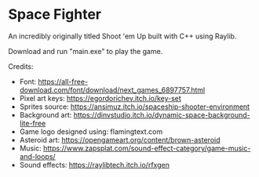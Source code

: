 # Space Fighter
An incredibly originally titled Shoot 'em Up built with C++ using Raylib.

Download and run "main.exe" to play the game.


Credits:

- Font: https://all-free-download.com/font/download/next_games_6897757.html
- Pixel art keys: https://egordorichev.itch.io/key-set
- Sprites source: https://ansimuz.itch.io/spaceship-shooter-environment
- Background art: https://dinvstudio.itch.io/dynamic-space-background-lite-free
- Game logo designed using: flamingtext.com
- Asteroid art: https://opengameart.org/content/brown-asteroid
- Music: https://www.zapsplat.com/sound-effect-category/game-music-and-loops/
- Sound effects: https://raylibtech.itch.io/rfxgen
